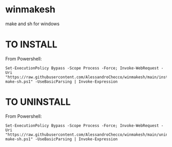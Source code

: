 # winmakesh
make and sh for windows

# TO INSTALL
From Powershell:
```
Set-ExecutionPolicy Bypass -Scope Process -Force; Invoke-WebRequest -Uri "https://raw.githubusercontent.com/AlessandroChecco/winmakesh/main/install-make-sh.ps1" -UseBasicParsing | Invoke-Expression
```


# TO UNINSTALL
From Powershell:
```
Set-ExecutionPolicy Bypass -Scope Process -Force; Invoke-WebRequest -Uri "https://raw.githubusercontent.com/AlessandroChecco/winmakesh/main/uninstall-make-sh.ps1" -UseBasicParsing | Invoke-Expression

```
